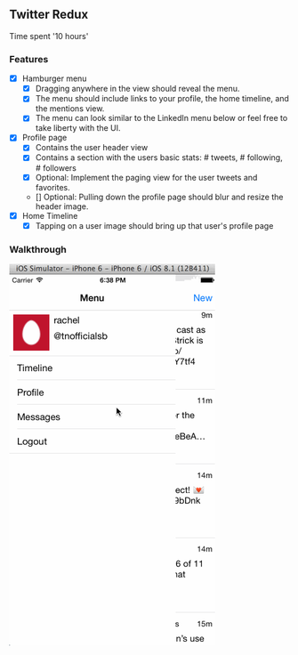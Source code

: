 ## Twitter Redux

Time spent '10 hours'

### Features

- [x] Hamburger menu
  - [x] Dragging anywhere in the view should reveal the menu.
  - [x] The menu should include links to your profile, the home timeline, and the mentions view.
  - [x] The menu can look similar to the LinkedIn menu below or feel free to take liberty with the UI.
- [x] Profile page
  - [x] Contains the user header view
  - [x] Contains a section with the users basic stats: # tweets, # following, # followers
  - [x] Optional: Implement the paging view for the user tweets and favorites.
  - [] Optional: Pulling down the profile page should blur and resize the header image.
- [x] Home Timeline
  - [x] Tapping on a user image should bring up that user's profile page

### Walkthrough

![Video Walkthrough](twitter_redux.gif)

